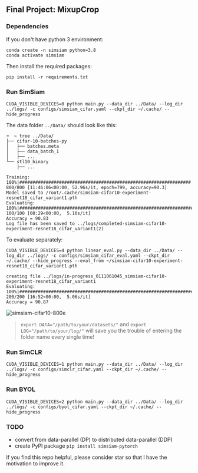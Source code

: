 ## Final Project: MixupCrop



### Dependencies

If you don't have python 3 environment:
```
conda create -n simsiam python=3.8
conda activate simsiam
```
Then install the required packages:
```
pip install -r requirements.txt
```

### Run SimSiam

```
CUDA_VISIBLE_DEVICES=0 python main.py --data_dir ../Data/ --log_dir ../logs/ -c configs/simsiam_cifar.yaml --ckpt_dir ~/.cache/ --hide_progress
```
The data folder `../Data/` should look like this:
```
➜  ~ tree ../Data/
├── cifar-10-batches-py
│   ├── batches.meta
│   ├── data_batch_1
│   ├── ...
└── stl10_binary
    ├── ...
```
```
Training: 100%|#################################################################| 800/800 [11:46:06<00:00, 52.96s/it, epoch=799, accuracy=90.3]
Model saved to /root/.cache/simsiam-cifar10-experiment-resnet18_cifar_variant1.pth
Evaluating: 100%|##########################################################################################################| 100/100 [08:29<00:00,  5.10s/it]
Accuracy = 90.83
Log file has been saved to ../logs/completed-simsiam-cifar10-experiment-resnet18_cifar_variant1(2)
```
To evaluate separately:
```
CUDA_VISIBLE_DEVICES=4 python linear_eval.py --data_dir ../Data/ --log_dir ../logs/ -c configs/simsiam_cifar_eval.yaml --ckpt_dir ~/.cache/ --hide_progress --eval_from ~/simsiam-cifar10-experiment-resnet18_cifar_variant1.pth

creating file ../logs/in-progress_0111061045_simsiam-cifar10-experiment-resnet18_cifar_variant1
Evaluating: 100%|##########################################################################################################| 200/200 [16:52<00:00,  5.06s/it]
Accuracy = 90.87
```
![simsiam-cifar10-800e](simsiam-800e90.83acc.svg)

>`export DATA="/path/to/your/datasets/"` and `export LOG="/path/to/your/log/"` will save you the trouble of entering the folder name every single time!

### Run SimCLR

```
CUDA_VISIBLE_DEVICES=1 python main.py --data_dir ../Data/ --log_dir ../logs/ -c configs/simclr_cifar.yaml --ckpt_dir ~/.cache/ --hide_progress
```

### Run BYOL
```
CUDA_VISIBLE_DEVICES=2 python main.py --data_dir ../Data/ --log_dir ../logs/ -c configs/byol_cifar.yaml --ckpt_dir ~/.cache/ --hide_progress
```

### TODO

- convert from data-parallel (DP) to distributed data-parallel (DDP)
- create PyPI package `pip install simsiam-pytorch`


If you find this repo helpful, please consider star so that I have the motivation to improve it.



